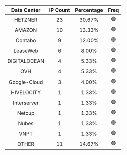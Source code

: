 | Data Center | IP Count | Percentage | Freq |
|:------------:|:--------:|:-----------:|:-----:|
| HETZNER | 23 | 30.67% | 🟢 |
| AMAZON | 10 | 13.33% | 🟢 |
| Contabo | 9 | 12.00% | 🟢 |
| LeaseWeb | 6 | 8.00% | 🟢 |
| DIGITALOCEAN | 4 | 5.33% | 🟢 |
| OVH | 4 | 5.33% | 🟢 |
| Google-Cloud | 3 | 4.00% | 🟢 |
| HIVELOCITY | 1 | 1.33% | 🟢 |
| Interserver | 1 | 1.33% | 🟢 |
| Netcup | 1 | 1.33% | 🟢 |
| Nubes | 1 | 1.33% | 🟢 |
| VNPT | 1 | 1.33% | 🟢 |
| OTHER | 11 | 14.67% | 🟢 |